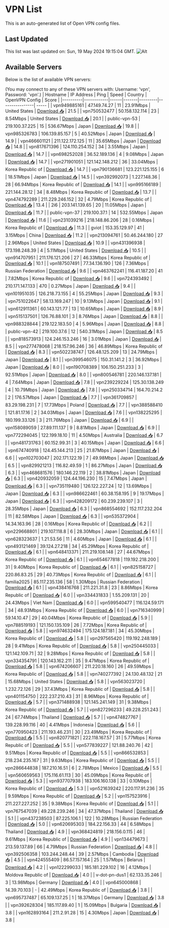 # VPN List

This is an auto-generated list of Open VPN config files.

## Last Updated

This list was last updated on: Sun, 19 May 2024 19:15:04 GMT.
![Alt](https://repobeats.axiom.co/api/embed/186b98318ef1479477931607c1ad7d823f12451f.svg "Repobeats analytics image")

## Available Servers

Below is the list of available VPN servers:

(You may connect to any of these VPN servers with: Username: 'vpn', Password: 'vpn'.)
| Hostname | IP Address | Ping | Speed | Country | OpenVPN Config | Score |
|----------|------------|------|-------|---------|----------------| ----- |
| vpn949885161 | 47.149.74.27 | 11 | 23.91Mbps | United States | [Download 📥](./configs/server_0_US.ovpn) | 21.5 |
| vpn750532477 | 50.158.132.114 | 23 | 8.54Mbps | United States | [Download 📥](./configs/server_1_US.ovpn) | 20.1 |
| public-vpn-53 | 219.100.37.225 | 15 | 536.67Mbps | Japan | [Download 📥](./configs/server_2_JP.ovpn) | 19.8 |
| vpn985326783 | 106.139.85.157 | 5 | 40.52Mbps | Japan | [Download 📥](./configs/server_3_JP.ovpn) | 14.9 |
| vpn466601121 | 211.122.172.125 | 11 | 35.65Mbps | Japan | [Download 📥](./configs/server_4_JP.ovpn) | 14.8 |
| vpn817671396 | 124.110.254.152 | 34 | 3.55Mbps | Japan | [Download 📥](./configs/server_5_JP.ovpn) | 14.7 |
| vpn698252028 | 36.52.189.136 | 4 | 9.08Mbps | Japan | [Download 📥](./configs/server_6_JP.ovpn) | 14.7 |
| vpn271901051 | 121.142.148.212 | 36 | 33.04Mbps | Korea Republic of | [Download 📥](./configs/server_7_KR.ovpn) | 14.7 |
| vpn790136681 | 123.221.125.155 | 6 | 18.51Mbps | Japan | [Download 📥](./configs/server_8_JP.ovpn) | 14.5 |
| vpn392992073 | 1.227.148.36 | 28 | 66.94Mbps | Korea Republic of | [Download 📥](./configs/server_9_KR.ovpn) | 14.1 |
| vpn995166189 | 221.144.28.12 | 34 | 8.48Mbps | Korea Republic of | [Download 📥](./configs/server_10_KR.ovpn) | 13.7 |
| vpn474792289 | 211.229.246.152 | 32 | 4.79Mbps | Korea Republic of | [Download 📥](./configs/server_11_KR.ovpn) | 13.4 |
| 2i6 | 203.141.139.65 | 20 | 11.05Mbps | Japan | [Download 📥](./configs/server_12_JP.ovpn) | 11.7 |
| public-vpn-37 | 219.100.37.1 | 14 | 532.55Mbps | Japan | [Download 📥](./configs/server_13_JP.ovpn) | 11.6 |
| vpn231039216 | 218.148.86.206 | 28 | 0.16Mbps | Korea Republic of | [Download 📥](./configs/server_14_KR.ovpn) | 11.3 |
| gviot | 153.35.129.97 | 41 | 3.15Mbps | China | [Download 📥](./configs/server_15_CN.ovpn) | 11.2 |
| vpn213094761 | 50.46.244.180 | 27 | 2.96Mbps | United States | [Download 📥](./configs/server_16_US.ovpn) | 10.9 |
| vpn431396938 | 173.198.248.39 | 4 | 5.11Mbps | United States | [Download 📥](./configs/server_17_US.ovpn) | 10.5 |
| vpn914707951 | 211.176.121.206 | 27 | 46.33Mbps | Korea Republic of | [Download 📥](./configs/server_18_KR.ovpn) | 10.1 |
| vpn187507491 | 77.34.136.190 | 126 | 7.36Mbps | Russian Federation | [Download 📥](./configs/server_19_RU.ovpn) | 9.6 |
| vpn463762241 | 116.41.187.20 | 41 | 7.82Mbps | Korea Republic of | [Download 📥](./configs/server_20_KR.ovpn) | 9.6 |
| vpn724393492 | 210.171.147.133 | 470 | 0.27Mbps | Japan | [Download 📥](./configs/server_21_JP.ovpn) | 9.4 |
| vpn101951035 | 126.218.73.155 | 4 | 55.25Mbps | Japan | [Download 📥](./configs/server_22_JP.ovpn) | 9.3 |
| vpn751022647 | 58.13.169.247 | 10 | 9.13Mbps | Japan | [Download 📥](./configs/server_23_JP.ovpn) | 9.1 |
| vpn612911361 | 60.143.121.77 | 13 | 10.65Mbps | Japan | [Download 📥](./configs/server_24_JP.ovpn) | 8.9 |
| vpn515137501 | 126.76.88.101 | 3 | 8.76Mbps | Japan | [Download 📥](./configs/server_25_JP.ovpn) | 8.8 |
| vpn988328844 | 219.122.183.50 | 4 | 5.96Mbps | Japan | [Download 📥](./configs/server_26_JP.ovpn) | 8.8 |
| public-vpn-42 | 219.100.37.6 | 12 | 540.31Mbps | Japan | [Download 📥](./configs/server_27_JP.ovpn) | 8.5 |
| vpn818573913 | 124.246.153.246 | 16 | 3.01Mbps | Japan | [Download 📥](./configs/server_28_JP.ovpn) | 8.5 |
| vpn277478068 | 218.157.96.246 | 36 | 46.89Mbps | Korea Republic of | [Download 📥](./configs/server_29_KR.ovpn) | 8.3 |
| vpn502238747 | 126.48.125.209 | 13 | 24.79Mbps | Japan | [Download 📥](./configs/server_30_JP.ovpn) | 8.1 |
| vpn399546075 | 150.31.141.2 | 3 | 36.92Mbps | Japan | [Download 📥](./configs/server_31_JP.ovpn) | 8.0 |
| vpn190708389 | 106.150.251.233 | 3 | 92.51Mbps | Japan | [Download 📥](./configs/server_32_JP.ovpn) | 8.0 |
| vpn800546781 | 220.146.137.181 | 4 | 7.64Mbps | Japan | [Download 📥](./configs/server_33_JP.ovpn) | 7.8 |
| vpn239229224 | 125.30.138.249 | 4 | 10.79Mbps | Japan | [Download 📥](./configs/server_34_JP.ovpn) | 7.8 |
| vpn250334714 | 164.70.214.2 | 2 | 176.57Mbps | Japan | [Download 📥](./configs/server_35_JP.ovpn) | 7.7 |
| vpn361709857 | 83.29.198.231 | 7 | 17.73Mbps | Poland | [Download 📥](./configs/server_36_PL.ovpn) | 7.7 |
| vpn388588410 | 121.81.17.16 | 2 | 34.03Mbps | Japan | [Download 📥](./configs/server_37_JP.ovpn) | 7.6 |
| vpn138225295 | 180.199.33.126 | 3 | 211.76Mbps | Japan | [Download 📥](./configs/server_38_JP.ovpn) | 6.9 |
| vpn158089059 | 27.89.111.137 | 9 | 8.81Mbps | Japan | [Download 📥](./configs/server_39_JP.ovpn) | 6.9 |
| vpn772294045 | 122.199.18.10 | 11 | 4.50Mbps | Australia | [Download 📥](./configs/server_40_AU.ovpn) | 6.7 |
| vpn481731763 | 60.152.99.31 | 3 | 40.15Mbps | Japan | [Download 📥](./configs/server_41_JP.ovpn) | 6.6 |
| vpn674740918 | 124.45.144.213 | 25 | 21.87Mbps | Japan | [Download 📥](./configs/server_42_JP.ovpn) | 6.6 |
| vpn102703047 | 202.171.122.19 | 7 | 49.98Mbps | Japan | [Download 📥](./configs/server_43_JP.ovpn) | 6.5 |
| vpn829921213 | 116.82.49.59 | 1 | 86.27Mbps | Japan | [Download 📥](./configs/server_44_JP.ovpn) | 6.3 |
| vpn468681576 | 180.146.22.119 | 2 | 38.81Mbps | Japan | [Download 📥](./configs/server_45_JP.ovpn) | 6.3 |
| vpn420932059 | 124.44.196.230 | 15 | 7.47Mbps | Japan | [Download 📥](./configs/server_46_JP.ovpn) | 6.3 |
| vpn735119480 | 126.122.227.24 | 12 | 13.69Mbps | Japan | [Download 📥](./configs/server_47_JP.ovpn) | 6.3 |
| vpn986622461 | 60.38.158.195 | 9 | 19.17Mbps | Japan | [Download 📥](./configs/server_48_JP.ovpn) | 6.3 |
| vpn428209172 | 60.239.239.107 | 3 | 28.35Mbps | Japan | [Download 📥](./configs/server_49_JP.ovpn) | 6.3 |
| vpn868554692 | 152.117.232.204 | 11 | 82.58Mbps | Japan | [Download 📥](./configs/server_50_JP.ovpn) | 6.3 |
| vpn535372904 | 14.34.163.96 | 28 | 0.16Mbps | Korea Republic of | [Download 📥](./configs/server_51_KR.ovpn) | 6.2 |
| vpn229668801 | 219.107.118.8 | 6 | 28.30Mbps | Japan | [Download 📥](./configs/server_52_JP.ovpn) | 6.1 |
| vpn628323637 | 1.21.53.56 | 11 | 4.60Mbps | Japan | [Download 📥](./configs/server_53_JP.ovpn) | 6.1 |
| vpn493121469 | 39.124.27.218 | 34 | 45.29Mbps | Korea Republic of | [Download 📥](./configs/server_54_KR.ovpn) | 6.1 |
| vpn648413371 | 211.219.108.148 | 27 | 44.67Mbps | Korea Republic of | [Download 📥](./configs/server_55_KR.ovpn) | 6.1 |
| vpn654677818 | 119.192.218.200 | 31 | 9.40Mbps | Korea Republic of | [Download 📥](./configs/server_56_KR.ovpn) | 6.1 |
| vpn825158727 | 220.86.83.25 | 29 | 40.73Mbps | Korea Republic of | [Download 📥](./configs/server_57_KR.ovpn) | 6.1 |
| familia2025 | 85.117.235.136 | 58 | 1.30Mbps | Russian Federation | [Download 📥](./configs/server_58_RU.ovpn) | 6.1 |
| vpn438416768 | 211.221.31.8 | 23 | 8.86Mbps | Korea Republic of | [Download 📥](./configs/server_59_KR.ovpn) | 6.0 |
| vpn334431833 | 1.55.209.131 | 20 | 24.43Mbps | Viet Nam | [Download 📥](./configs/server_60_VN.ovpn) | 6.0 |
| vpn599540477 | 116.124.59.171 | 34 | 48.93Mbps | Korea Republic of | [Download 📥](./configs/server_61_KR.ovpn) | 6.0 |
| vpn716340999 | 59.14.10.47 | 29 | 40.04Mbps | Korea Republic of | [Download 📥](./configs/server_62_KR.ovpn) | 5.9 |
| vpn788519193 | 121.150.135.109 | 26 | 7.72Mbps | Korea Republic of | [Download 📥](./configs/server_63_KR.ovpn) | 5.8 |
| vpn974632494 | 175.124.187.181 | 34 | 45.30Mbps | Korea Republic of | [Download 📥](./configs/server_64_KR.ovpn) | 5.8 |
| vpn297565420 | 119.192.248.189 | 28 | 9.41Mbps | Korea Republic of | [Download 📥](./configs/server_65_KR.ovpn) | 5.8 |
| vpn250445033 | 121.142.109.71 | 32 | 9.28Mbps | Korea Republic of | [Download 📥](./configs/server_66_KR.ovpn) | 5.8 |
| vpn334354791 | 120.143.162.211 | 35 | 9.47Mbps | Korea Republic of | [Download 📥](./configs/server_67_KR.ovpn) | 5.8 |
| vpn674206607 | 211.220.18.160 | 26 | 49.59Mbps | Korea Republic of | [Download 📥](./configs/server_68_KR.ovpn) | 5.8 |
| vpn740277392 | 24.130.48.132 | 21 | 15.68Mbps | United States | [Download 📥](./configs/server_69_US.ovpn) | 5.8 |
| vpn563023720 | 1.232.72.126 | 29 | 37.43Mbps | Korea Republic of | [Download 📥](./configs/server_70_KR.ovpn) | 5.8 |
| vpn401154750 | 222.237.210.43 | 31 | 8.96Mbps | Korea Republic of | [Download 📥](./configs/server_71_KR.ovpn) | 5.7 |
| vpn371488938 | 121.145.241.149 | 31 | 9.38Mbps | Korea Republic of | [Download 📥](./configs/server_72_KR.ovpn) | 5.7 |
| vpn827296233 | 49.228.251.243 | 24 | 67.74Mbps | Thailand | [Download 📥](./configs/server_73_TH.ovpn) | 5.7 |
| vpn474827767 | 139.228.99.116 | 40 | 4.41Mbps | Indonesia | [Download 📥](./configs/server_74_ID.ovpn) | 5.6 |
| vpn770950423 | 211.193.46.231 | 30 | 23.49Mbps | Korea Republic of | [Download 📥](./configs/server_75_KR.ovpn) | 5.5 |
| vpn820771821 | 222.118.167.57 | 31 | 5.77Mbps | Korea Republic of | [Download 📥](./configs/server_76_KR.ovpn) | 5.5 |
| vpn577839227 | 121.88.240.76 | 42 | 9.51Mbps | Korea Republic of | [Download 📥](./configs/server_77_KR.ovpn) | 5.5 |
| vpn866532853 | 218.234.235.167 | 31 | 9.63Mbps | Korea Republic of | [Download 📥](./configs/server_78_KR.ovpn) | 5.5 |
| vpn286644838 | 187.210.16.51 | 6 | 2.78Mbps | Mexico | [Download 📥](./configs/server_79_MX.ovpn) | 5.5 |
| vpn560659563 | 175.116.61.113 | 30 | 45.09Mbps | Korea Republic of | [Download 📥](./configs/server_80_KR.ovpn) | 5.3 |
| vpn937707938 | 183.106.160.138 | 33 | 0.10Mbps | Korea Republic of | [Download 📥](./configs/server_81_KR.ovpn) | 5.3 |
| vpn521639242 | 220.117.91.236 | 35 | 9.59Mbps | Korea Republic of | [Download 📥](./configs/server_82_KR.ovpn) | 5.2 |
| vpn157523916 | 211.227.227.252 | 35 | 9.38Mbps | Korea Republic of | [Download 📥](./configs/server_83_KR.ovpn) | 5.1 |
| vpn767547039 | 49.228.239.246 | 34 | 47.37Mbps | Thailand | [Download 📥](./configs/server_84_TH.ovpn) | 5.1 |
| vpn437238503 | 87.225.106.1 | 122 | 10.28Mbps | Russian Federation | [Download 📥](./configs/server_85_RU.ovpn) | 5.0 |
| vpn620695303 | 184.22.156.33 | 44 | 6.58Mbps | Thailand | [Download 📥](./configs/server_86_TH.ovpn) | 4.9 |
| vpn368424819 | 218.156.0.115 | 46 | 9.61Mbps | Korea Republic of | [Download 📥](./configs/server_87_KR.ovpn) | 4.9 |
| vpn134479673 | 213.59.137.89 | 66 | 4.79Mbps | Russian Federation | [Download 📥](./configs/server_88_RU.ovpn) | 4.8 |
| vpn392506358 | 103.244.248.44 | 39 | 2.57Mbps | Cambodia | [Download 📥](./configs/server_89_KH.ovpn) | 4.5 |
| vpn424555409 | 86.57.157.164 | 25 | 1.57Mbps | Belarus | [Download 📥](./configs/server_90_BY.ovpn) | 4.2 |
| vpn122299033 | 185.181.229.102 | 16 | 4.12Mbps | Moldova Republic of | [Download 📥](./configs/server_91_MD.ovpn) | 4.0 |
| v-dot-pn-dus1 | 62.133.35.246 | 3 | 13.98Mbps | Germany | [Download 📥](./configs/server_92_DE.ovpn) | 4.0 |
| vpn645000868 | 14.39.70.103 | - | 42.49Mbps | Korea Republic of | [Download 📥](./configs/server_93_KR.ovpn) | 3.8 |
| vpn695737487 | 65.109.137.25 | 1 | 18.37Mbps | Germany | [Download 📥](./configs/server_94_DE.ovpn) | 3.8 |
| vpn392628304 | 185.117.89.40 | 1 | 15.09Mbps | Bulgaria | [Download 📥](./configs/server_95_BG.ovpn) | 3.8 |
| vpn162893164 | 211.2.91.28 | 15 | 4.30Mbps | Japan | [Download 📥](./configs/server_96_JP.ovpn) | 3.8 |
